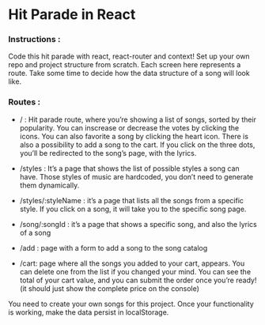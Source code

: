 # Hit Parade in React


 ### Instructions : 
Code this hit parade with react, react-router and context!
Set up your own repo and project structure from scratch. 
Each screen here represents a route. Take some time to decide how the data structure of a song will look like. 

 ### Routes  : 

- / : Hit parade route, where you’re showing a list of songs, sorted by their popularity. You can inscrease or decrease the votes by clicking the icons. You can also favorite a song by clicking the heart icon. There is also a possibility to add a song to the cart. If you click on the three dots, you’ll be redirected to the song’s page, with the lyrics.

- /styles : It’s a page that shows the list of possible styles a song can have. Those styles of music are hardcoded, you don’t need to generate them dynamically.

- /styles/:styleName : it’s a page that lists all the songs from a specific style. If you click on a song, it will take you to the specific song page.

- /song/:songId : it’s a page that shows a specific song, and also the lyrics of a song

- /add : page with a form to add a song to the song catalog

- /cart: page where all the songs you added to your cart, appears. You can delete one from the list if you changed your mind. You can see the total of your cart value, and you can submit the order once you’re ready! (it should just show the complete price on the console)

You need to create your own songs for this project. Once your functionality is working, make the data persist in localStorage.
